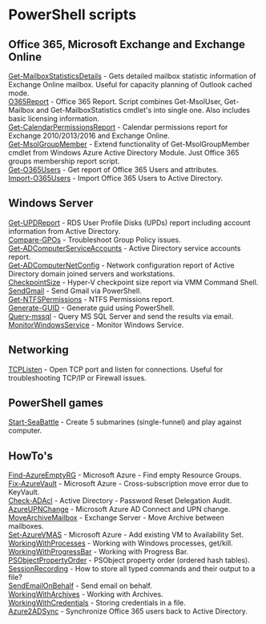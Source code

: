 # PowerShell scripts

## Office 365, Microsoft Exchange and Exchange Online

[Get-MailboxStatisticsDetails](Scripts/Get-MailboxStatisticsDetails) - Gets detailed mailbox statistic information of Exchange Online mailbox. Useful for capacity planning of Outlook cached mode.  
[O365Report](Scripts/O365Report) - Office 365 Report. Script combines Get-MsolUser, Get-Mailbox and Get-MailboxStatistics cmdlet's into single one. Also includes basic licensing information.  
[Get-CalendarPermissionsReport](Scripts/Get-CalendarPermissionsReport) - Calendar permissions report for Exchange 2010/2013/2016 and Exchange Online.  
[Get-MsolGroupMember](Scripts/Get-MsolGroupMember) - Extend functionality of Get-MsolGroupMember cmdlet from Windows Azure Active Directory Module. Just Office 365 groups membership report script.  
[Get-O365Users](Scripts/Get-O365Users) - Get report of Office 365 Users and attributes.  
[Import-O365Users](Scripts/Import-O365Users) - Import Office 365 Users to Active Directory.

## Windows Server

[Get-UPDReport](Scripts/Get-UPDReport) - RDS User Profile Disks (UPDs) report including account information from Active Directory.  
[Compare-GPOs](Scripts/Compare-GPOs) - Troubleshoot Group Policy issues.  
[Get-ADComputerServiceAccounts](Scripts/Get-ADComputerServiceAccounts) - Active Directory service accounts report.  
[Get-ADComputerNetConfig](Scripts/Get-ADComputerNetConfig) - Network configuration report of Active Directory domain joined servers and workstations.  
[CheckpointSize](Scripts/CheckpointSize) - Hyper-V checkpoint size report via VMM Command Shell.  
[SendGmail](Scripts/SendGmail) - Send Gmail via PowerShell.  
[Get-NTFSPermissions](Scripts/Get-NTFSPermissions) - NTFS Permissions report.  
[Generate-GUID](Scripts/Generate-GUID) - Generate guid using PowerShell.  
[Query-mssql](Scripts/Query-mssql) - Query MS SQL Server and send the results via email.  
[MonitorWindowsService](Scripts/MonitorWindowsService) - Monitor Windows Service.

## Networking

[TCPListen](Scripts/TCPListen) - Open TCP port and listen for connections. Useful for troubleshooting TCP/IP or Firewall issues.

## PowerShell games

[Start-SeaBattle](Scripts/Start-SeaBattle) - Create 5 submarines (single-funnel) and play against computer.

## HowTo's

[Find-AzureEmptyRG](Scripts/Find-AzureEmptyRG) - Microsoft Azure - Find empty Resource Groups.  
[Fix-AzureVault](Scripts/Fix-AzureVault) - Microsoft Azure - Cross-subscription move error due to KeyVault.  
[Check-ADAcl](Scripts/Check-ADAcl) - Active Directory - Password Reset Delegation Audit.  
[AzureUPNChange](Scripts/AzureUPNChange) - Microsoft Azure AD Connect and UPN change.  
[MoveArchiveMailbox](Scripts/MoveArchiveMailbox) - Exchange Server - Move Archive between mailboxes.  
[Set-AzureVMAS](Scripts/Set-AzureVMAS) - Microsoft Azure - Add existing VM to Availability Set.  
[WorkingWithProcesses](Scripts/WorkingWithProcesses) - Working with Windows processes, get/kill.  
[WorkingWithProgressBar](Scripts/WorkingWithProgressBar) - Working with Progress Bar.  
[PSObjectPropertyOrder](Scripts/PSObjectPropertyOrder) - PSObject property order (ordered hash tables).  
[SessionRecording](Scripts/SessionRecording) - How to store all typed commands and their output to a file?  
[SendEmailOnBehalf](Scripts/SendEmailOnBehalf) - Send email on behalf.  
[WorkingWithArchives](Scripts/WorkingWithArchives) - Working with Archives.  
[WorkingWithCredentials](Scripts/WorkingWithCredentials) - Storing credentials in a file.  
[Azure2ADSync](Scripts/Azure2ADSync) - Synchronize Office 365 users back to Active Directory.
